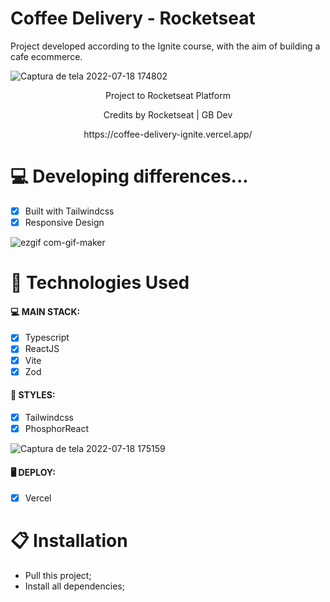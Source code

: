 # Coffee Delivery - Rocketseat

Project developed according to the Ignite course, with the aim of building a cafe ecommerce.

![Captura de tela 2022-07-18 174802](https://user-images.githubusercontent.com/104099580/179615053-99564420-04c3-4010-9109-3d9d0acc60eb.png)

<p align="center">Project to Rocketseat Platform</p>

<p align="center">Credits by Rocketseat | GB Dev</p>
<p align="center">https://coffee-delivery-ignite.vercel.app/</p>

# 💻 Developing differences...

- [x] Built with Tailwindcss
- [x] Responsive Design

![ezgif com-gif-maker](https://user-images.githubusercontent.com/104099580/179615377-c583f704-06a4-47bd-a097-a9b4ef084e5f.gif)

# 🚀 Technologies Used

#### 💻 MAIN STACK:
 - [x] Typescript
 - [x] ReactJS
 - [x] Vite
 - [x] Zod

#### 🎨 STYLES:
 - [x] Tailwindcss
 - [x] PhosphorReact
 
![Captura de tela 2022-07-18 175159](https://user-images.githubusercontent.com/104099580/179615242-41582129-a9f4-4d45-955e-769ec5d9a1b2.png)

#### 🖥 DEPLOY:
 - [x] Vercel

# 📋 Installation
- Pull this project;
- Install all dependencies;
